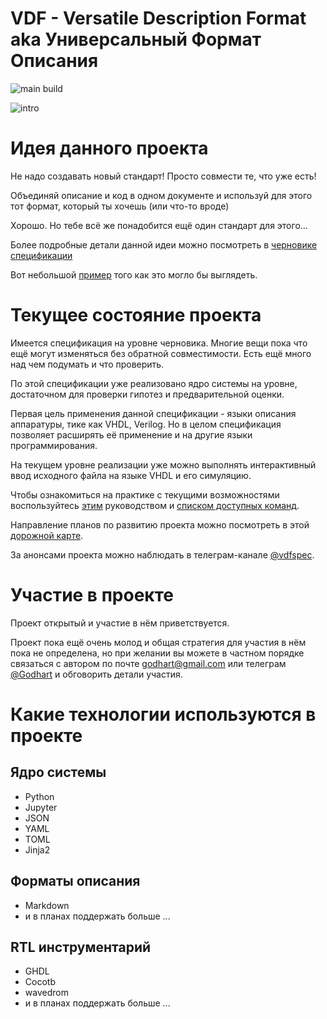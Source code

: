 # VDF - Versatile Description Format aka Универсальный Формат Описания

![main build](https://github.com/Godhart/vdf/actions/workflows/python-app.yml/badge.svg)

![intro](https://imgs.xkcd.com/comics/standards.png)

# Идея данного проекта

Не надо создавать новый стандарт! Просто совмести те, что уже есть!

Объединяй описание и код в одном документе и используй для этого тот формат, который ты хочешь (или что-то вроде)

Хорошо. Но тебе всё же понадобится ещё один стандарт для этого...

Более подробные детали данной идеи можно посмотреть в [черновике спецификации](https://github.com/Godhart/vdf/blob/main/spec/vdf_specification_ru.md)

Вот небольшой [пример](https://github.com/Godhart/vdf/blob/main/examples/jl-simple/hello-world-ru.ipynb) того как это могло бы выглядеть.

<!--
# Специально для читателей FSM

Дополнительную информацию к статье в журнале (ссылки и т.п.) можно посмотреть на [этой](https://github.com/Godhart/vdf/blob/main/docs/fsm/APPENDIX_ru.md) странице
-->

# Текущее состояние проекта

Имеется спецификация на уровне черновика. Многие вещи пока что ещё могут изменяться без обратной совместимости. Есть ещё много над чем подумать и что проверить.

По этой спецификации уже реализовано ядро системы на уровне, достаточном для проверки гипотез и предварительной оценки.

Первая цель применения данной спецификации - языки описания аппаратуры, тике как VHDL, Verilog. Но в целом спецификация позволяет расширять её применение и на другие языки программирования.

На текущем уровне реализации уже можно выполнять интерактивный ввод исходного файла на языке VHDL и его симуляцию.

Чтобы ознакомиться на практике с текущими возможностями воспользуйтесь [этим](https://github.com/Godhart/vdf/blob/main/docs/quickstart/QUICK_START_ru.md) руководством и [списком доступных команд](https://github.com/Godhart/vdf/blob/main/docs/quickstart/COMMANDS_ru.md).

Направление планов по развитию проекта можно посмотреть в этой [дорожной карте](https://github.com/Godhart/vdf/blob/main/ROADMAP_ru.md).

За анонсами проекта можно наблюдать в телеграм-канале [@vdfspec](https://t.me/vdfspec).

# Участие в проекте

Проект открытый и участие в нём приветствуется.

Проект пока ещё очень молод и общая стратегия для участия в нём пока не определена, но при желании вы можете в частном порядке связаться с автором по почте [godhart@gmail.com](mailto:godhart@gmail.com) или телеграм [@Godhart](https://t.me/Godhart) и обговорить детали участия.

# Какие технологии используются в проекте

## Ядро системы

- Python
- Jupyter
- JSON
- YAML
- TOML
- Jinja2
<!--
TODO:
- Pandoc
-->

## Форматы описания

- Markdown
- и в планах поддержать больше ...

## RTL инструментарий

- GHDL
- Cocotb
- wavedrom
- и в планах поддержать больше ...

<!-- - #TODO: Verilator -->
<!-- - #TODO: Icarus -->

<!--
TODO:
- hdelk
- yaml4hdelk
-->
